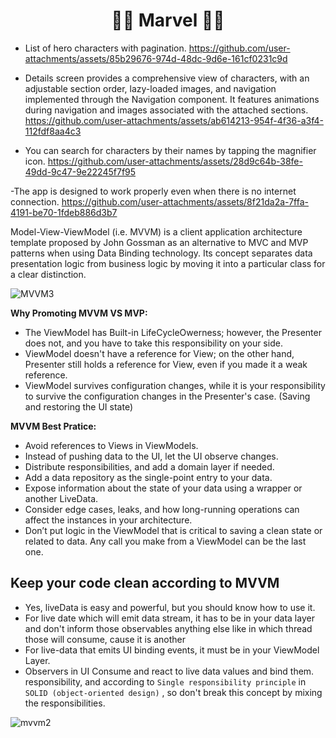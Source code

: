 <h1 align="center">🦸‍♂️ Marvel 🦸‍♂️</h1>

- List of hero characters with pagination.
https://github.com/user-attachments/assets/85b29676-974d-48dc-9d6e-161cf0231c9d

- Details screen provides a comprehensive view of characters, with an adjustable section order, lazy-loaded images, and navigation implemented through the Navigation component. It features animations during navigation and images associated with the attached sections.
https://github.com/user-attachments/assets/ab614213-954f-4f36-a3f4-112fdf8aa4c3

- You can search for characters by their names by tapping the magnifier icon.
https://github.com/user-attachments/assets/28d9c64b-38fe-49dd-9c47-9e22245f7f95

-The app is designed to work properly even when there is no internet connection.
https://github.com/user-attachments/assets/8f21da2a-7ffa-4191-be70-1fdeb886d3b7



Model-View-ViewModel (i.e. MVVM) is a client application architecture template proposed by John Gossman as an alternative to MVC and MVP patterns when using Data Binding technology. Its concept separates data presentation logic from business logic by moving it into a particular class for a clear distinction.

![MVVM3](https://user-images.githubusercontent.com/1812129/68319232-446cf900-00be-11ea-92cf-cad817b2af2c.png)


**Why Promoting MVVM VS MVP:**
- The ViewModel has Built-in LifeCycleOwerness; however, the Presenter does not, and you have to take this responsibility on your side.
- ViewModel doesn't have a reference for View; on the other hand, Presenter still holds a reference for View, even if you made it a weak reference.
- ViewModel survives configuration changes, while it is your responsibility to survive the configuration changes in the Presenter's case. (Saving and restoring the UI state)


**MVVM Best Pratice:**
- Avoid references to Views in ViewModels.
- Instead of pushing data to the UI, let the UI observe changes.
- Distribute responsibilities, and add a domain layer if needed.
- Add a data repository as the single-point entry to your data.
- Expose information about the state of your data using a wrapper or another LiveData.
- Consider edge cases, leaks, and how long-running operations can affect the instances in your architecture.
- Don’t put logic in the ViewModel that is critical to saving a clean state or related to data. Any call you make from a ViewModel can be the last one.


**Keep your code clean according to MVVM**
-----------------------------
- Yes, liveData is easy and powerful, but you should know how to use it.
- For live date which will emit data stream, it has to be in your
  data layer and don't inform those observables anything else like
  in which thread those will consume, cause it is another
- For live-data that emits UI binding events, it must be in your ViewModel Layer.
- Observers in UI Consume and react to live data values and bind them.
  responsibility, and according to `Single responsibility principle`
  in `SOLID (object-oriented design)` , so don't break this concept by
  mixing the responsibilities.

![mvvm2](https://user-images.githubusercontent.com/1812129/68319008-e9d39d00-00bd-11ea-9245-ebedd2a2c067.png)
